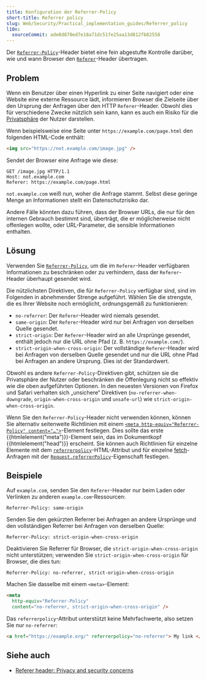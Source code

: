 ```yaml
---
title: Konfiguration der Referrer-Policy
short-title: Referrer policy
slug: Web/Security/Practical_implementation_guides/Referrer_policy
l10n:
  sourceCommit: ade8d870ed7e18a71dc51fe25aa13d812fb82558
---
```


Der [`Referrer-Policy`](/de/docs/Web/HTTP/Reference/Headers/Referrer-Policy)-Header bietet eine fein abgestufte Kontrolle darüber, wie und wann Browser den [`Referer`](/de/docs/Web/HTTP/Reference/Headers/Referer)-Header übertragen.

## Problem

Wenn ein Benutzer über einen Hyperlink zu einer Seite navigiert oder eine Website eine externe Ressource lädt, informieren Browser die Zielseite über den Ursprung der Anfragen über den HTTP `Referer`-Header. Obwohl dies für verschiedene Zwecke nützlich sein kann, kann es auch ein Risiko für die [Privatsphäre](/de/docs/Web/Privacy) der Nutzer darstellen.

Wenn beispielsweise eine Seite unter `https://example.com/page.html` den folgenden HTML-Code enthält:

```html
<img src="https://not.example.com/image.jpg" />
```

Sendet der Browser eine Anfrage wie diese:

```http
GET /image.jpg HTTP/1.1
Host: not.example.com
Referer: https://example.com/page.html
```

`not.example.com` weiß nun, woher die Anfrage stammt. Selbst diese geringe Menge an Informationen stellt ein Datenschutzrisiko dar.

Andere Fälle könnten dazu führen, dass der Browser URLs, die nur für den internen Gebrauch bestimmt sind, überträgt, die er möglicherweise nicht offenlegen wollte, oder URL-Parameter, die sensible Informationen enthalten.

## Lösung

Verwenden Sie [`Referrer-Policy`](/de/docs/Web/HTTP/Reference/Headers/Referrer-Policy), um die im `Referer`-Header verfügbaren Informationen zu beschränken oder zu verhindern, dass der `Referer`-Header überhaupt gesendet wird.

Die nützlichsten Direktiven, die für `Referrer-Policy` verfügbar sind, sind im Folgenden in abnehmender Strenge aufgeführt. Wählen Sie die strengste, die es Ihrer Website noch ermöglicht, ordnungsgemäß zu funktionieren:

- `no-referrer`: Der `Referer`-Header wird niemals gesendet.
- `same-origin`: Der `Referer`-Header wird nur bei Anfragen von derselben Quelle gesendet.
- `strict-origin`: Der `Referer`-Header wird an alle Ursprünge gesendet, enthält jedoch nur die URL ohne Pfad (z. B. `https://example.com/`).
- `strict-origin-when-cross-origin`: Der vollständige `Referer`-Header wird bei Anfragen von derselben Quelle gesendet und nur die URL ohne Pfad bei Anfragen an andere Ursprung. Dies ist der Standardwert.

Obwohl es andere `Referrer-Policy`-Direktiven gibt, schützen sie die Privatsphäre der Nutzer oder beschränken die Offenlegung nicht so effektiv wie die oben aufgeführten Optionen. In den neuesten Versionen von Firefox und Safari verhalten sich „unsichere“ Direktiven (`no-referrer-when-downgrade`, `origin-when-cross-origin` und `unsafe-url`) wie `strict-origin-when-cross-origin`.

Wenn Sie den `Referrer-Policy`-Header nicht verwenden können, können Sie alternativ seitenweite Richtlinien mit einem [`<meta http-equiv="Referrer-Policy" content="…">`](/de/docs/Web/HTML/Reference/Elements/meta#http-equiv)-Element festlegen. Dies sollte das erste {{htmlelement("meta")}}-Element sein, das im Dokumentkopf {{htmlelement("head")}} erscheint. Sie können auch Richtlinien für einzelne Elemente mit dem [`referrerpolicy`](/de/docs/Web/HTML/Reference/Elements/a#referrerpolicy)-HTML-Attribut und für einzelne [fetch](/de/docs/Web/API/Window/fetch)-Anfragen mit der [`Request.referrerPolicy`](/de/docs/Web/API/Request/referrerPolicy)-Eigenschaft festlegen.

## Beispiele

Auf `example.com`, senden Sie den `Referer`-Header nur beim Laden oder Verlinken zu anderen `example.com`-Ressourcen:

```http
Referrer-Policy: same-origin
```

Senden Sie den gekürzten Referrer bei Anfragen an andere Ursprünge und den vollständigen Referrer bei Anfragen von derselben Quelle:

```http
Referrer-Policy: strict-origin-when-cross-origin
```

Deaktivieren Sie Referrer für Browser, die `strict-origin-when-cross-origin` nicht unterstützen; verwenden Sie `strict-origin-when-cross-origin` für Browser, die dies tun:

```http
Referrer-Policy: no-referrer, strict-origin-when-cross-origin
```

Machen Sie dasselbe mit einem `<meta>`-Element:

```html
<meta
  http-equiv="Referrer-Policy"
  content="no-referrer, strict-origin-when-cross-origin" />
```

Das `referrerpolicy`-Attribut unterstützt keine Mehrfachwerte, also setzen Sie nur `no-referrer`:

```html
<a href="https://example.org/" referrerpolicy="no-referrer"> My link </a>
```

## Siehe auch

- [Referer header: Privacy and security concerns](/de/docs/Web/Security/Referer_header:_privacy_and_security_concerns)
